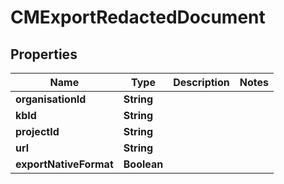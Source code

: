 

# CMExportRedactedDocument


## Properties

| Name | Type | Description | Notes |
|------------ | ------------- | ------------- | -------------|
|**organisationId** | **String** |  |  |
|**kbId** | **String** |  |  |
|**projectId** | **String** |  |  |
|**url** | **String** |  |  |
|**exportNativeFormat** | **Boolean** |  |  |



